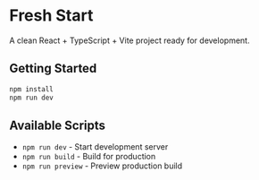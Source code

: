 # Fresh Start

A clean React + TypeScript + Vite project ready for development.

## Getting Started

```bash
npm install
npm run dev
```

## Available Scripts

- `npm run dev` - Start development server
- `npm run build` - Build for production
- `npm run preview` - Preview production build